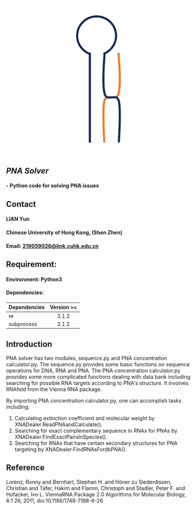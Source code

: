 ![logo](logo.png)

## *PNA Solver* 

#### - Python code for solving PNA issues


## Contact

#### LIAN Yun
#### Chinese University of Hong Kong, (Shen Zhen)
#### Email: 219059026@link.cuhk.edu.cn

## Requirement: 
#### Environment: Python3


#### Dependencies:

| Dependencies | Version >= |
| ------------- |:-------------:|
| re | 3.1.2 |
| subprocess | 3.1.2 |


## Introduction

PNA solver has two modules, sequence.py and PNA concentration calculator.py. The sequence.py provides some basic functions on sequence operations for DNA, RNA and PNA. The PNA concentration calculator.py provides some more complicated functions dealing with data bank including searching for possible RNA targets according to PNA's structure. It involves RNAfold from the Vienna RNA package.

By importing PNA concentration calculator.py, one can accomplish tasks including:
1) Calculating extinction coefficient and molecular weight by XNADealer.ReadPNAandCalculate().
2) Searching for exact complementary sequence in RNAs for PNAs by XNADealer.FindExactPairsInSpecies().
3) Searching for RNAs that have certain secondary structures for PNA targeting by XNADealer.FindRNAsFordbPNA().


## Reference

Lorenz, Ronny and Bernhart, Stephan H. and Höner zu Siederdissen, Christian and Tafer, Hakim and Flamm, Christoph and Stadler, Peter F. and Hofacker, Ivo L.
ViennaRNA Package 2.0
Algorithms for Molecular Biology, 6:1 26, 2011, doi:10.1186/1748-7188-6-26
